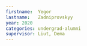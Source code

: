 ```yaml
---
firstname:  Yegor
lastname:   Zadniprovskyy
year: 2020
categories: undergrad-alumni
supervisor: Liut, Dema
---
```


